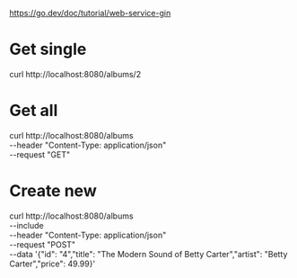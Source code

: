 https://go.dev/doc/tutorial/web-service-gin

# Get single
curl http://localhost:8080/albums/2

# Get all
curl http://localhost:8080/albums \
    --header "Content-Type: application/json" \
    --request "GET"

# Create new
curl http://localhost:8080/albums \
    --include \
    --header "Content-Type: application/json" \
    --request "POST" \
    --data '{"id": "4","title": "The Modern Sound of Betty Carter","artist": "Betty Carter","price": 49.99}'